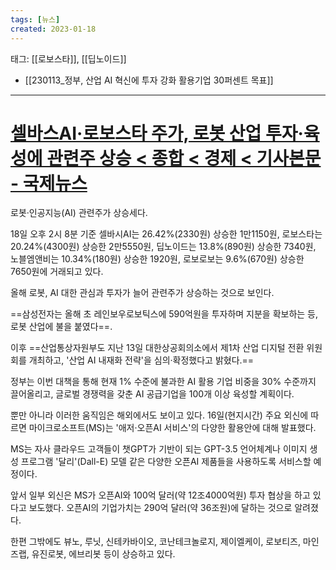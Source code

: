 ```yaml
---
tags: [뉴스]
created: 2023-01-18
---
```


태그: [[로보스타]], [[딥노이드]]
- [[230113_정부, 산업 AI 혁신에 투자 강화 활용기업 30퍼센트 목표]]

___

# [셀바스AI·로보스타 주가, 로봇 산업 투자·육성에 관련주 상승 < 종합 < 경제 < 기사본문 - 국제뉴스](https://www.gukjenews.com/news/articleView.html?idxno=2638252)

로봇·인공지능(AI) 관련주가 상승세다.

18일 오후 2시 8분 기준 셀바시AI는 26.42%(2330원) 상승한 1만1150원, 로보스타는 20.24%(4300원) 상승한 2만5550원, 딥노이드는 13.8%(890원) 상승한 7340원, 노블엠앤비는 10.34%(180원) 상승한 1920원, 로보로보는 9.6%(670원) 상승한 7650원에 거래되고 있다.

올해 로봇, AI 대한 관심과 투자가 늘어 관련주가 상승하는 것으로 보인다.

==삼성전자는 올해 초 레인보우로보틱스에 590억원을 투자하며 지분을 확보하는 등, 로봇 산업에 불을 붙였다==.

이후 ==산업통상자원부도 지난 13일 대한상공회의소에서 제1차 산업 디지털 전환 위원회를 개최하고, '산업 AI 내재화 전략'을 심의·확정했다고 밝혔다.==

정부는 이번 대책을 통해 현재 1% 수준에 불과한 AI 활용 기업 비중을 30% 수준까지 끌어올리고, 글로벌 경쟁력을 갖춘 AI 공급기업을 100개 이상 육성할 계획이다.

뿐만 아니라 이러한 움직임은 해외에서도 보이고 있다. 16일(현지시간) 주요 외신에 따르면 마이크로소프트(MS)는 '애저·오픈AI 서비스'의 다양한 활용안에 대해 발표했다.

MS는 자사 클라우드 고객들이 챗GPT가 기반이 되는 GPT-3.5 언어체계나 이미지 생성 프로그램 '달리'(Dall-E) 모델 같은 다양한 오픈AI 제품들을 사용하도록 서비스할 예정이다.

앞서 일부 외신은 MS가 오픈AI와 100억 달러(약 12조4000억원) 투자 협상을 하고 있다고 보도했다. 오픈AI의 기업가치는 290억 달러(약 36조원)에 달하는 것으로 알려졌다.

한편 그밖에도 뷰노, 루닛, 신테카바이오, 코난테크놀로지, 제이엘케이, 로보티즈, 마인즈랩, 유진로봇, 에브리봇 등이 상승하고 있다.
